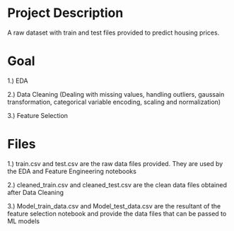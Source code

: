 # Project Description

A raw dataset with train and test files provided to predict housing prices.

# Goal

1.) EDA

2.) Data Cleaning (Dealing with missing values, handling outliers, gaussain transformation, categorical variable encoding, scaling and normalization)

3.) Feature Selection

# Files

1.) train.csv and test.csv are the raw data files provided. They are used by the EDA and Feature Engineering notebooks

2.) cleaned_train.csv and cleaned_test.csv are the clean data files obtained after Data Cleaning

3.) Model_train_data.csv and Model_test_data.csv are the resultant of the feature selection notebook and provide the data files that can be passed to ML models

